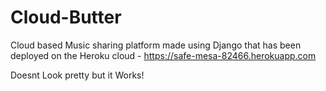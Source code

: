 # Cloud-Butter
Cloud based Music sharing platform made using Django that has been deployed on the Heroku cloud - https://safe-mesa-82466.herokuapp.com

Doesnt Look pretty but it Works!
